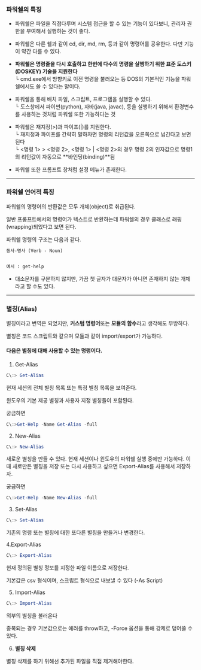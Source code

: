 ### 파워쉘의 특징


- 파워쉘은 파일을 직접다루며 시스템 접근을 할 수 있는 기능이 있다보니, 관리자 권한을 부여해서 실행하는 것이 좋다.

- 파워쉘은 다른 쉘과 같이 cd, dir, md, rm, 등과 같이 명령어를 공유한다. 다만 기능이 약간 다를 수 있다.

- **파워쉘은 명령줄을 다시 호출하고 한번에 다수의 명령을 실행하기 위한 표준 도스키(DOSKEY) 기술을 지원한다**
<br> └ cmd.exe에서 방향키로 이전 명령을 불러오는 등 DOS의 기본적인 기능을 파워쉘에서도 쓸 수 있다는 말이다.

- 파워쉘을 통해 배치 파일, 스크립트, 프로그램을 실행할 수 있다.
<br> └ 도스창에서 파이썬(python), 자바(java, javac), 등을 실행하기 위해서 환경변수를 사용하는 것처럼 파워쉘 또한 가능하다는 것

- 파워쉘은 재지정(>)과 파이프(|)를 지원한다.
<br> └ 재지정과 파이프를 간략히 말하자면 명령의 리턴값을 오른쪽으로 넘긴다고 보면된다
<br> └ <명령 1> > <명령 2>, <명령 1> | <명령 2>의 경우 명령 2의 인자값으로 명령1의 리턴값이 자동으로 **바인딩(binding)**됨

- 파워쉘 또한 프롬프트 창처럼 설정 메뉴가 존재한다.

----------------------------------------

### 파워쉘 언어적 특징

파워쉘의 명령어의 반환값은 모두 개체(object)로 취급된다.

일반 프롬프트에서의 명령어가 텍스트로 반환하는데 파워쉘의 경우 클래스로 래핑(wrapping)되었다고 보면 된다.

파워쉘 명령의 구조는 다음과 같다.

```md
동사-명사 (Verb - Noun)


예시 : get-help
```

- 대소문자를 구분하지 않지만, 가끔 첫 글자가 대문자가 아니면 존재하지 않는 개체라고 할 수도 있다.

---------------------

### 별칭(Alias)

별칭이라고 변역은 되었지만, **커스텀 명령어**또는 **모듈의 함수**라고 생각해도 무방하다.

별칭은 코드 스크립트와 같으며 모듈과 같이 import/export가 가능하다.

#### 다음은 별칭에 대해 사용할 수 있는 명령어다.

1. Get-Alias

```ps1
C\:> Get-Alias
```
현재 세션의 전체 별칭 목록 또는 특정 별칭 목록을 보여준다.

윈도우의 기본 제공 별칭과 사용자 지정 별칭들이 포함된다.

궁금하면 
```ps1
C\:>Get-Help -Name Get-Alias -full
```

2. New-Alias

```ps1
C\:> New-Alias
```
새로운 별칭을 만들 수 있다.
현재 세션이나 윈도우의 파워쉘 실행 중에만 가능하다.
이 때 새로만든 별칭을 저장 또는 다시 사용하고 싶으면 Export-Alias를 사용해서 저장하자.

궁금하면 
```ps1
C\:>Get-Help -Name New-Alias -full
```

3. Set-Alias

```ps1
C\:> Set-Alias
```
기존의 명령 또는 별칭에 대한 또다른 별칭을 만들거나 변경한다.

4.Export-Alias

```ps1
C\:> Export-Alias
```
현재 정의된 별칭 정보를 지정한 파일 이름으로 저장한다.

기본값은 csv 형식이며, 스크립트 형식으로 내보낼 수 있다 (-As Script)


5. Import-Alias

```ps1
C\:> Import-Alias
```
외부의 별칭을 불러온다

중복되는 경우 기본값으로는 에러를 throw하고, -Force 옵션을 통해 강제로 덮어쓸 수 있다.

6. **별칭 삭제**

별칭 삭제를 하기 위해선 추가된 파일을 직접 제거해야한다.
